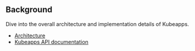 ## Background

Dive into the overall architecture and implementation details of Kubeapps.

- [Architecture](./architecture.md)
- [Kubeapps API documentation](./update-api-docs.md)
